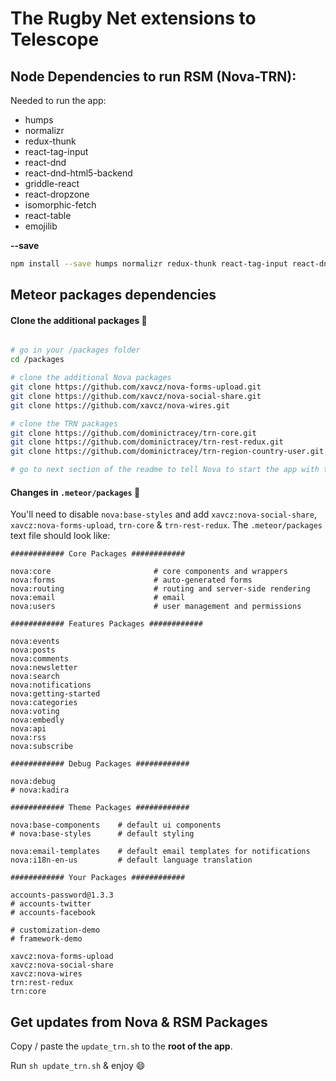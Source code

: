 # The Rugby Net extensions to Telescope

## Node Dependencies to run RSM (Nova-TRN):
Needed to run the app:
- humps
- normalizr
- redux-thunk
- react-tag-input
- react-dnd
- react-dnd-html5-backend
- griddle-react
- react-dropzone
- isomorphic-fetch
- react-table
- emojilib

**--save**

```bash
npm install --save humps normalizr redux-thunk react-tag-input react-dnd react-dnd-html5-backend react-dropzone isomorphic-fetch react-table emojilib
```

## Meteor packages dependencies

#### Clone the additional packages 📂

```bash

# go in your /packages folder
cd /packages

# clone the additional Nova packages
git clone https://github.com/xavcz/nova-forms-upload.git
git clone https://github.com/xavcz/nova-social-share.git
git clone https://github.com/xavcz/nova-wires.git

# clone the TRN packages
git clone https://github.com/dominictracey/trn-core.git
git clone https://github.com/dominictracey/trn-rest-redux.git
git clone https://github.com/dominictracey/trn-region-country-user.git

# go to next section of the readme to tell Nova to start the app with them :)
```

#### Changes in `.meteor/packages` 📃
You'll need to disable `nova:base-styles` and add `xavcz:nova-social-share`, `xavcz:nova-forms-upload`, `trn-core` & `trn-rest-redux`.
The `.meteor/packages` text file should look like:

```
############ Core Packages ############

nova:core                       # core components and wrappers
nova:forms                      # auto-generated forms
nova:routing                    # routing and server-side rendering
nova:email                      # email
nova:users                      # user management and permissions

############ Features Packages ############

nova:events
nova:posts
nova:comments
nova:newsletter
nova:search
nova:notifications
nova:getting-started
nova:categories
nova:voting
nova:embedly
nova:api
nova:rss
nova:subscribe

############ Debug Packages ############

nova:debug
# nova:kadira

############ Theme Packages ############

nova:base-components    # default ui components
# nova:base-styles      # default styling

nova:email-templates    # default email templates for notifications
nova:i18n-en-us         # default language translation

############ Your Packages ############

accounts-password@1.3.3
# accounts-twitter
# accounts-facebook

# customization-demo
# framework-demo

xavcz:nova-forms-upload
xavcz:nova-social-share
xavcz:nova-wires
trn:rest-redux
trn:core
```

## Get updates from Nova & RSM Packages
Copy / paste the `update_trn.sh` to the **root of the app**.

Run `sh update_trn.sh` & enjoy :smile:
